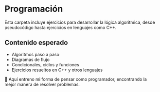 # Programación

Esta carpeta incluye ejercicios para desarrollar la lógica algorítmica, desde pseudocódigo hasta ejercicios en lenguajes como C++.

## Contenido esperado

- Algoritmos paso a paso
- Diagramas de flujo
- Condicionales, ciclos y funciones
- Ejercicios resueltos en C++ y otros lenguajes

🧠 Aquí entreno mi forma de pensar como programador, encontrando la mejor manera de resolver problemas.
